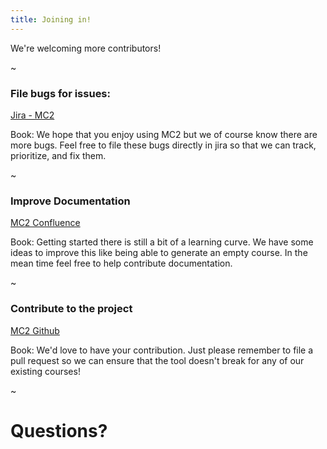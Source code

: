```yaml
---
title: Joining in!
---
```


We're welcoming more contributors!

~

### File bugs for issues:
[Jira - MC2](https://edument.atlassian.net/secure/RapidBoard.jspa?rapidView=36&projectKey=MC)

Book:
We hope that you enjoy using MC2 but we of course know there are more bugs.  Feel free to file these bugs
directly in jira so that we can track, prioritize, and fix them.

~

### Improve Documentation
[MC2 Confluence](https://edument.atlassian.net/wiki/display/EM/Emcee+Home)

Book:
Getting started there is still a bit of a learning curve.  We have some ideas to improve this like being
able to generate an empty course.  In the mean time feel free to help contribute documentation.

~

### Contribute to the project

[MC2 Github](https://github.com/edumentab/mc2)

Book:
We'd love to have your contribution.  Just please remember to file a pull request so we can ensure
that the tool doesn't break for any of our existing courses!

~

# Questions?
